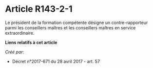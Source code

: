 # Article R143-2-1

Le président de la formation compétente désigne un contre-rapporteur parmi les conseillers maîtres et les conseillers maîtres
en service extraordinaire.

**Liens relatifs à cet article**

_Créé par_:

  - Décret n°2017-671 du 28 avril 2017 - art. 57
